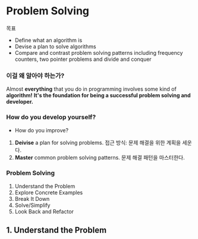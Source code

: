 # Problem Solving

목표

- Define what an algorithm is
- Devise a plan to solve algorithms
- Compare and contrast problem solving patterns including frequency counters, two pointer problems and divide and conquer

### 이걸 왜 알아야 하는가?

Almost **everything** that you do in programming involves some kind of **algorithm!**
**It's the foundation for being a successful problem solving and developer.**

### How do you develop yourself?

- How do you improve?

1. **Deivise** a plan for solving problems.
   접근 방식: 문제 해결을 위한 계획을 세운다.
2. **Master** common problem solving patterns.
   문제 해결 패턴을 마스터한다.

### Problem Solving

1. Understand the Problem
2. Explore Concrete Examples
3. Break It Down
4. Solve/Simplify
5. Look Back and Refactor

## 1. Understand the Problem
